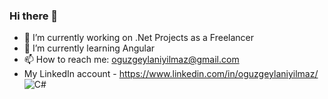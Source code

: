 ### Hi there 👋

- 🔭 I’m currently working on .Net Projects as a Freelancer
- 🌱 I’m currently learning Angular
- 📫 How to reach me: oguzgeylaniyilmaz@gmail.com
- My LinkedIn account - https://www.linkedin.com/in/oguzgeylaniyilmaz/
![C#](https://upload.wikimedia.org/wikipedia/commons/4/4f/Csharp_Logo.png)
